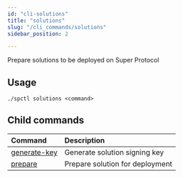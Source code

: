 ```yaml
---
id: "cli-solutions"
title: "solutions"
slug: "/cli_commands/solutions"
sidebar_position: 2

---
```


Prepare solutions to be deployed on Super Protocol

## Usage

```
./spctl solutions <command>
```

## Child commands

|**Command**|**Description**|
| :- | :- |
|[generate-key](/developers/cli_commands/solutions/generate-key)|Generate solution signing key|
|[prepare](/developers/cli_commands/solutions/prepare)|Prepare solution for deployment|